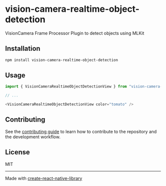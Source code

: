 # vision-camera-realtime-object-detection

VisionCamera Frame Processor Plugin to detect objects using MLKit

## Installation

```sh
npm install vision-camera-realtime-object-detection
```

## Usage

```js
import { VisionCameraRealtimeObjectDetectionView } from "vision-camera-realtime-object-detection";

// ...

<VisionCameraRealtimeObjectDetectionView color="tomato" />
```

## Contributing

See the [contributing guide](CONTRIBUTING.md) to learn how to contribute to the repository and the development workflow.

## License

MIT

---

Made with [create-react-native-library](https://github.com/callstack/react-native-builder-bob)
